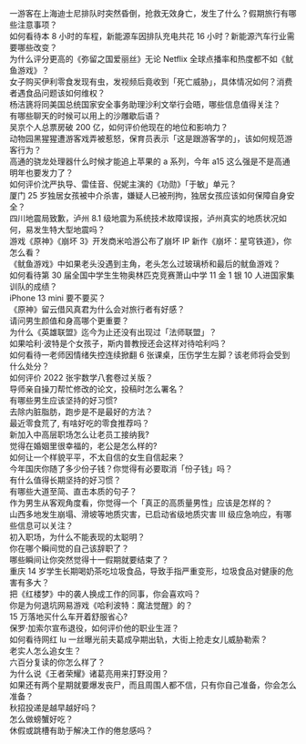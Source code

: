 一游客在上海迪士尼排队时突然昏倒，抢救无效身亡，发生了什么？假期旅行有哪些注意事项？  
如何看待本 8 小时的车程，新能源车因排队充电共花 16 小时？新能源汽车行业需要哪些改变？  
为什么评分更高的《弥留之国爱丽丝》无论 Netflix 全球点播率和热度都不如《鱿鱼游戏》？  
女子购买伊利零食发现有虫，发视频后竟收到「死亡威胁」，具体情况如何？消费者遇食品问题该如何维权？  
杨洁篪将同美国总统国家安全事务助理沙利文举行会晤，哪些信息值得关注？  
有哪些聊天的时候可以用上的沙雕歇后语？  
吴京个人总票房破 200 亿，如何评价他现在的地位和影响力？  
动物园黑猩猩遭游客戏弄被惹怒，保育员表示「这是跟游客学的」，该如何规范游客行为？  
高通的骁龙处理器什么时候才能追上苹果的 a 系列，今年 a15 这么强是不是高通明年也要发力了？  
如何评价沈严执导、雷佳音、倪妮主演的《功勋》「于敏」单元？  
厦门 25 岁独居女孩被中介杀害，嫌疑人已被刑拘，独居女孩应该如何保障自身安全？  
四川地震局致歉，泸州 8.1 级地震为系统技术故障误报，泸州真实的地质状况如何，易发生特大型地震吗？  
游戏《原神》《崩坏 3》开发商米哈游公布了崩坏 IP 新作《崩坏：星穹铁道》，你怎么看？  
《鱿鱼游戏》中如果老头没遇到主角，老头怎么过玻璃桥和最后的鱿鱼游戏？  
如何看待第 30 届全国中学生生物奥林匹克竞赛萧山中学 11 金 1 银 10 人进国家集训队的成绩？  
iPhone 13 mini 要不要买？  
《原神》留云借风真君为什么会对旅行者有好感？  
请问男生颜值和身高哪个更重要？  
为什么《英雄联盟》迄今为止还没有出现过「法师联盟」？  
如果哈利·波特是个女孩子，斯内普教授还会这样对待哈利吗？  
如何看待一老师因情绪失控连续掀翻 6 张课桌，压伤学生左脚？该老师将会受到什么处分？  
如何评价 2022 张宇数学八套卷过关版？  
导师亲自操刀帮忙修改的论文，投稿时怎么署名？  
有哪些男生应该坚持的好习惯?  
去除内脏脂肪，跑步是不是最好的方法？  
最近零食荒了, 有啥好吃的零食推荐吗？  
新加入中高层职场怎么让老员工接纳我?  
觉得在婚姻里很幸福的，老公是怎么样的?  
如何让一个样貌平平，不太自信的女生自信起来？  
今年国庆你随了多少份子钱？你觉得有必要取消「份子钱」吗？  
有什么值得长期坚持的好习惯？  
有哪些大道至简、直击本质的句子？  
作为男生从客观角度看，你觉得一个「真正的高质量男性」应该是怎样的？  
山西多地发生崩塌、滑坡等地质灾害，已启动省级地质灾害 Ⅲ 级应急响应，有哪些信息可以关注？  
初入职场，为什么不能表现的太聪明？  
你在哪个瞬间觉的自己该辞职了？  
哪些瞬间让你突然觉得十一假期就要结束了？  
重庆 14 岁学生长期喝奶茶吃垃圾食品，导致手指严重变形，垃圾食品对健康的危害有多大？  
把《红楼梦》中的袭人换成工作的同事，你会喜欢吗？  
你是为何退坑网易游戏《哈利波特：魔法觉醒》的？  
15 万落地买什么车开着舒服省心?  
保罗·加索尔宣布退役，如何评价他的职业生涯？  
如何看待网红 lu 一丝曝光前夫葛成孕期出轨，大街上抢走女儿威胁勒索？  
老实人怎么追女生？  
六百分复读的你怎么样了？  
为什么说《王者荣耀》诸葛亮用来打野没用？  
如果还有两个星期就要爆发丧尸，而且周围人都不信，只有你自己准备，你会怎么准备？  
秋招投递是越早越好吗？  
怎么做螃蟹好吃？  
休假或跳槽有助于解决工作的倦怠感吗？  
